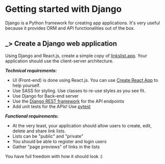 # Getting started with Django

Django is a Python framework for creating app applications. It's very useful because it provides ORM and API functionalities out of the box.


## _> Create a Django web application
Using Django and React.js, create a simple copy of [linkslist.app](https://www.linkslist.app/app). Your application should use the client-server architecture.

***Technical requirements:***
- UI (Front-end) is done using React.js. You can use [Create React App](https://github.com/facebook/create-react-app) to help yourself.
- Use SASS for styling. Use classes to re-use styles as you see fit.
- Use Django for Back-end server
- Use the [Django REST framework](https://www.django-rest-framework.org/) for the API endpoints
- Add unit tests for the APIs! Use [pytest](https://docs.pytest.org/en/6.2.x/)

***Functional requirements:***
- At the very least, your application should allow users to create, edit, delete and share link lists.
- Lists can be "public" and "private"
- You should be able to register and login users
- Gather "page previews" of links in the lists

You have full freedom with how it should look :) 